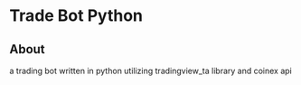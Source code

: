 # Trade Bot Python

## About
a trading bot written in python utilizing tradingview_ta library and coinex api